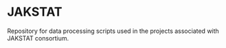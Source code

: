 # JAKSTAT
Repository for data processing scripts used in the projects associated with JAKSTAT consortium.

